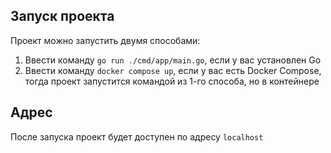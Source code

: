 ## Запуск проекта

Проект можно запустить двумя способами:

1. Ввести команду `go run ./cmd/app/main.go`, если у вас установлен Go
2. Ввести команду `docker compose up`, если у вас есть Docker Compose, тогда проект запустится командой из 1-го способа, но в контейнере

## Адрес

После запуска проект будет доступен по адресу `localhost`